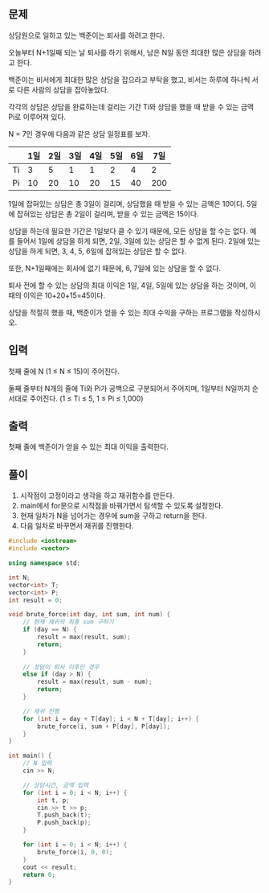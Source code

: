 ## 문제
상담원으로 일하고 있는 백준이는 퇴사를 하려고 한다.

오늘부터 N+1일째 되는 날 퇴사를 하기 위해서, 남은 N일 동안 최대한 많은 상담을 하려고 한다.

백준이는 비서에게 최대한 많은 상담을 잡으라고 부탁을 했고, 비서는 하루에 하나씩 서로 다른 사람의 상담을 잡아놓았다.

각각의 상담은 상담을 완료하는데 걸리는 기간 Ti와 상담을 했을 때 받을 수 있는 금액 Pi로 이루어져 있다.

N = 7인 경우에 다음과 같은 상담 일정표를 보자.

| |1일|2일|3일|4일|5일|6일|7일|
|--|--|--|--|--|--|--|--|
|Ti|3|5|1|1|2|4|2|
|Pi|10|20|10|20|15|40|200|

1일에 잡혀있는 상담은 총 3일이 걸리며, 상담했을 때 받을 수 있는 금액은 10이다. 5일에 잡혀있는 상담은 총 2일이 걸리며, 받을 수 있는 금액은 15이다.

상담을 하는데 필요한 기간은 1일보다 클 수 있기 때문에, 모든 상담을 할 수는 없다. 예를 들어서 1일에 상담을 하게 되면, 2일, 3일에 있는 상담은 할 수 없게 된다. 2일에 있는 상담을 하게 되면, 3, 4, 5, 6일에 잡혀있는 상담은 할 수 없다.

또한, N+1일째에는 회사에 없기 때문에, 6, 7일에 있는 상담을 할 수 없다.

퇴사 전에 할 수 있는 상담의 최대 이익은 1일, 4일, 5일에 있는 상담을 하는 것이며, 이때의 이익은 10+20+15=45이다.

상담을 적절히 했을 때, 백준이가 얻을 수 있는 최대 수익을 구하는 프로그램을 작성하시오.

## 입력
첫째 줄에 N (1 ≤ N ≤ 15)이 주어진다.

둘째 줄부터 N개의 줄에 Ti와 Pi가 공백으로 구분되어서 주어지며, 1일부터 N일까지 순서대로 주어진다. (1 ≤ Ti ≤ 5, 1 ≤ Pi ≤ 1,000)

## 출력
첫째 줄에 백준이가 얻을 수 있는 최대 이익을 출력한다.

## 풀이
1. 시작점이 고정이라고 생각을 하고 재귀함수를 만든다.
2. main에서 for문으로 시작점을 바꿔가면서 탐색할 수 있도록 설정한다.
3. 현재 일차가 N을 넘어가는 경우에 sum을 구하고 return을 한다.
4. 다음 일차로 바꾸면서 재귀를 진행한다.

```cpp
#include <iostream>
#include <vector>

using namespace std;

int N;
vector<int> T;
vector<int> P; 
int result = 0;

void brute_force(int day, int sum, int num) {
    // 현재 재귀의 최종 sum 구하기
    if (day == N) {
        result = max(result, sum);
        return;
    }
    
    // 상담이 퇴사 이후인 경우
    else if (day > N) {
        result = max(result, sum - num);
        return;
    }

    // 재귀 진행
    for (int i = day + T[day]; i < N + T[day]; i++) {
        brute_force(i, sum + P[day], P[day]);
    }
}

int main() {
    // N 입력
    cin >> N;

    // 상담시간, 금액 입력
    for (int i = 0; i < N; i++) {
        int t, p;
        cin >> t >> p;
        T.push_back(t);
        P.push_back(p);
    }

    for (int i = 0; i < N; i++) {
        brute_force(i, 0, 0);
    }
    cout << result;
    return 0;
}
```
